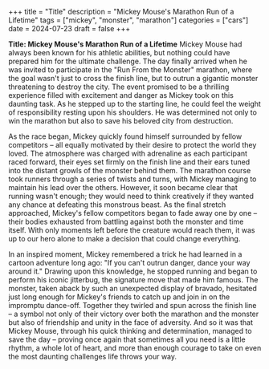 +++
title = "Title"
description = "Mickey Mouse's Marathon Run of a Lifetime"
tags = ["mickey", "monster", "marathon"]
categories = ["cars"]
date = 2024-07-23
draft = false
+++

**Title: Mickey Mouse's Marathon Run of a Lifetime**
Mickey Mouse had always been known for his athletic abilities, but nothing could have prepared him for the ultimate challenge. The day finally arrived when he was invited to participate in the "Run From the Monster" marathon, where the goal wasn't just to cross the finish line, but to outrun a gigantic monster threatening to destroy the city.
The event promised to be a thrilling experience filled with excitement and danger as Mickey took on this daunting task. As he stepped up to the starting line, he could feel the weight of responsibility resting upon his shoulders. He was determined not only to win the marathon but also to save his beloved city from destruction.

As the race began, Mickey quickly found himself surrounded by fellow competitors – all equally motivated by their desire to protect the world they loved. The atmosphere was charged with adrenaline as each participant raced forward, their eyes set firmly on the finish line and their ears tuned into the distant growls of the monster behind them.
The marathon course took runners through a series of twists and turns, with Mickey managing to maintain his lead over the others. However, it soon became clear that running wasn't enough; they would need to think creatively if they wanted any chance at defeating this monstrous beast.
As the final stretch approached, Mickey's fellow competitors began to fade away one by one – their bodies exhausted from battling against both the monster and time itself. With only moments left before the creature would reach them, it was up to our hero alone to make a decision that could change everything.

In an inspired moment, Mickey remembered a trick he had learned in a cartoon adventure long ago: "If you can't outrun danger, dance your way around it." Drawing upon this knowledge, he stopped running and began to perform his iconic jitterbug, the signature move that made him famous.
The monster, taken aback by such an unexpected display of bravado, hesitated just long enough for Mickey's friends to catch up and join in on the impromptu dance-off. Together they twirled and spun across the finish line – a symbol not only of their victory over both the marathon and the monster but also of friendship and unity in the face of adversity.
And so it was that Mickey Mouse, through his quick thinking and determination, managed to save the day – proving once again that sometimes all you need is a little rhythm, a whole lot of heart, and more than enough courage to take on even the most daunting challenges life throws your way.